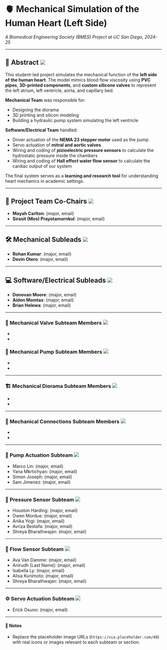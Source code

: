 # 🫀 Mechanical Simulation of the Human Heart (Left Side)
*A Biomedical Engineering Society (BMES) Project at UC San Diego, 2024-25*

---

## 📄 Abstract ![](https://via.placeholder.com/40)
This student-led project simulates the mechanical function of the **left side of the human heart**. The model mimics blood flow viscosity using **PVC pipes**, **3D-printed components**, and **custom silicone valves** to represent the left atrium, left ventricle, aorta, and capillary bed.

**Mechanical Team** was responsible for:
- Designing the diorama
- 3D printing and silicon modeling
- Building a hydraulic pump system simulating the left ventricle

**Software/Electrical Team** handled:
- Driver actuation of the **NEMA 23 stepper motor** used as the pump
- Servo actuation of **mitral and aortic valves** 
- Wiring and coding of **pizioelectric pressure sensors** to calculate the hydrostatic pressure inside the chambers
- Wiring and coding of **Hall effect water flow sensor** to calculate the cardiac output of our system

The final system serves as a **learning and research tool** for understanding heart mechanics in academic settings.

---

## 👥 Project Team Co-Chairs ![](https://via.placeholder.com/40)
- **Mayah Carlton**: (major, email)
- **Sirasit (Mos) Prayotamornkul**: (major, email)

---

## 🛠 Mechanical Subleads ![](https://via.placeholder.com/40)
- **Rohan Kumar**: (major, email)
- **Devin Otero**: (major, email)

---

## 💻 Software/Electrical Subleads ![](https://via.placeholder.com/40)
- **Donovan Moore**: (major, email)
- **Aiden Momtax**: (major, email)
- **Brian Helewa**: (major, email)

---

### 🧪 Mechanical Valve Subteam Members ![](https://via.placeholder.com/40)
-
-


### 🔁 Mechanical Pump Subteam Members ![](https://via.placeholder.com/40)
-
-


---

### 🏗 Mechanical Diorama Subteam Members ![](https://via.placeholder.com/40)
-
-


---

### 🔗 Mechanical Connections Subteam Members ![](https://via.placeholder.com/40)
-
-

---

### 🚿 Pump Actuation Subteam ![](https://via.placeholder.com/40)
- Marco Lin: (major, email)
- Yana Mkrtichyan: (major, email)
- Simon Joseph: (major, email)  
- Sam Jimenez: (major, email)

---

### 🔬 Pressure Sensor Subteam ![](https://via.placeholder.com/40)
- Houston Harding: (major, email)  
- Owen Mordue: (major, email)  
- Anika Yogi: (major, email)  
- Avriza Bestafa: (major, email)  
- Shreya Bharathwajan: (major, email)

---

### 🌊 Flow Sensor Subteam ![](https://via.placeholder.com/40)
- Ava Van Damme: (major, email)
- Anirudh [Last Name]: (major, email) 
- Isabella Ly: (major, email)  
- Alisa Kunimoto: (major, email) 
- Shreya Bharathwajan: (major, email)

---

### ⚙ Servo Actuation Subteam ![](https://via.placeholder.com/40)
- Erick Osuno: (major, email)

---

#### 📝 Notes
- Replace the placeholder image URLs (`https://via.placeholder.com/40`) with real icons or images relevant to each subteam or section.
